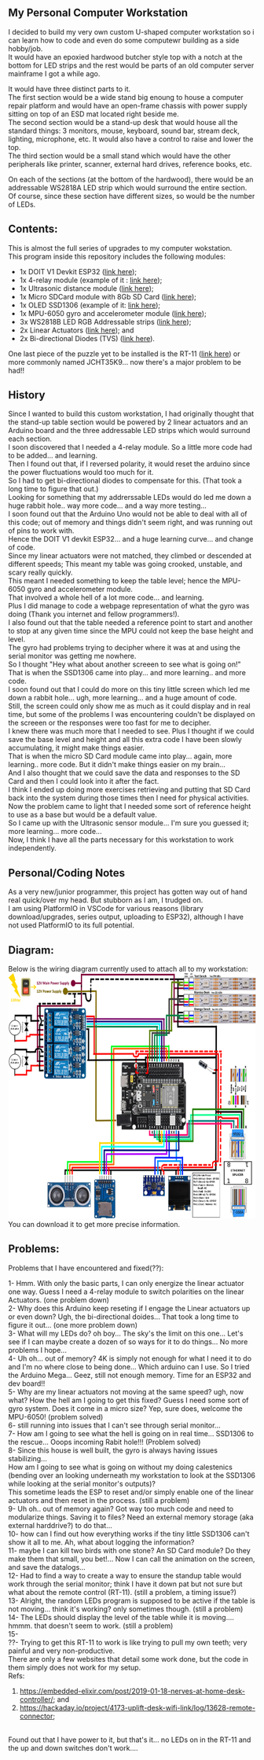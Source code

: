 ## My Personal Computer Workstation<br>

I decided to build my very own custom U-shaped computer workstation so i can learn how to code and even do some computewr building as a side hobby/job.<br>
It would have an epoxied hardwood butcher style top with a notch at the bottom for LED strips and the rest would be parts of an old computer server mainframe I got a while ago.<br>

It would have three distinct parts to it.<br>
The first section would be a wide stand big enoung to house a computer repair platform and would have an open-frame chassis with power supply sitting on top of an ESD mat located right beside me.<br>
The second section would be a stand-up desk that would house all the standard things: 3 monitors, mouse, keyboard, sound bar, stream deck, lighting, microphone, etc. It would also have a control to raise and lower the top.<br>
The third section would be a small stand which would have the other peripherals like printer, scanner, external hard drives, reference books, etc.<br>

On each of the sections (at the bottom of the hardwood), there would be an addressable WS2818A LED strip which would surround the entire section.<br>
Of course, since these section have different sizes, so would be the number of LEDs.<br>

## Contents:<br>
This is almost the full series of upgrades to my computer wokstation.<br>
This program inside this repository includes the following modules:<br>
- 1x DOIT V1 Devkit ESP32 (<a href="https://randomnerdtutorials.com/getting-started-with-esp32/" target="_blank">link here</a>);<br>
- 1x 4-relay module (example of it : <a href="https://www.amazon.ca/ELEGOO-Channel-Optocoupler-Arduino-Raspberry/dp/B06XCKQ1M9?th=1" target="_blank">link here</a>);<br>
- 1x Ultrasonic distance module (<a href="https://www.hackster.io/csw1/ultrasonic-sensor-with-arduino-uno-f33ca1" target="_blank">link here</a>);<br>
- 1x Micro SDCard module with 8Gb SD Card (<a href="https://www.amazon.ca/Storage-Memory-Shield-Module-Arduino/dp/B01IPCAP72" target="_blank">link here</a>);<br>
- 1x OLED SSD1306 (example of it: <a href="https://www.amazon.ca/UCTRONICS-SSD1306-Self-Luminous-Display-Raspberry/dp/B072Q2X2LL" target="_blank">link here</a>);<br>
- 1x MPU-6050 gyro and accelerometer module (<a href="https://howtomechatronics.com/tutorials/arduino/arduino-and-mpu6050-accelerometer-and-gyroscope-tutorial/" target="_blank">link here</a>);<br>
- 3x WS2818B LED RGB Addressable strips (<a href="https://www.superlightingled.com/ws2818-ic-programmable-led-strips-c-5_488_183.html" target="_blank">link here</a>);<br>
- 2x Linear Actuators (<a href="https://www.windynation.com/products/linear-actuators" target="_blank">link here</a>); and<br>
- 2x Bi-directional Diodes (TVS) (<a href="https://www.rohm.com/electronics-basics/diodes/di_what8" target="_blank">link here</a>).<br>

One last piece of the puzzle yet to be installed is the RT-11 (<a href="https://www.progressiveautomations.ca/products/rt-11" target="_blank">link here</a>) or more commonly named JCHT35K9... now there's a major problem to be had!!<br>

## History<br>
Since I wanted to build this custom workstation, I had originally thought that the stand-up table section would be powered by 2 linear actuators and an Arduino board and the three addressable LED strips which would surround each section.<br>
I soon discovered that I needed a 4-relay module. So a little more code had to be added... and learning.<br>
Then I found out that, if I reversed polarity, it would reset the arduino since the power fluctuations would too much for it.<br>
So I had to get bi-directional diodes to compensate for this. (That took a long time to figure that out.)<br>
Looking for something that my addrerssable LEDs would do led me down a huge rabbit hole.. way more code... and a way more testing...<br>
I soon found out that the Arduino Uno would not be able to deal with all of this code; out of memory and things didn't seem right, and was running out of pins to work with.<br>
Hence the DOIT V1 devkit ESP32... and a huge learning curve... and change of code.<br>
Since my linear actuators were not matched, they climbed or descended at different speeds; This meant my table was going crooked, unstable, and scary really quickly.<br>
This meant I needed something to keep the table level; hence the MPU-6050 gyro and accelerometer module.<br>
That involved a whole hell of a lot more code... and learning.<br>
Plus I did manage to code a webpage representation of what the gyro was doing (Thank you internet and fellow programmers!).<br>
I also found out that the table needed a reference point to start and another to stop at any given time since the MPU could not keep the base height and level.<br>
The gyro had problems trying to decipher where it was at and using the serial monitor was getting me nowhere.<br>
So I thought "Hey what about another screeen to see what is going on!"<br>
That is when the SSD1306 came into play... and more learning.. and more code.<br>
I soon found out that I could do more on this tiny little screen which led me down a rabbit hole... ugh, more learning... and a huge amount of code.<br>
Still, the screen could only show me as much as it could display and in real time, but some of the problems I was encountering couldn't be displayed on the screeen or the responses were too fast for me to decipher.<br>
I knew there was much more that I needed to see. Plus I thought if we could save the base level and height and all this extra code I have been slowly accumulating, it might make things easier.<br>
That is when the micro SD Card module came into play... again, more learning.. more code. But it didn't make things easier on my brain...<br>
And I also thought that we could save the data and responses to the SD Card and then I could look into it after the fact.<br>
I think I ended up doing more exercises retrieving and putting that SD Card back into the system during those times then I need for physical activities.<br>
Now the problem came to light that I needed some sort of reference height to use as a base but would be a default value.<br>
So I came up with the Ultrasonic sensor module... I'm sure you guessed it; more learning... more code...<br>
Now, I think I have all the parts necessary for this workstation to work independently.<br>

## Personal/Coding Notes<br>
As a very new/junior programmer, this project has gotten way out of hand real quick/over my head. But stubborn as I am, I trudged on.<br>
I am using PlatformIO in VSCode for various reasons (library download/upgrades, series output, uploading to ESP32), although I have not used PlatformIO to its full potential.<br>

## Diagram:<br>
Below is the wiring diagram currently used to attach all to my workstation:<br>
<img height=500 width=750 alt="Wiring diagram" src="https://github.com/Scarecrow1965/LED-SDCard-MPU-LA-OLED-ESP32/blob/main/ESP32-deskstand-wiring2.png"><br>
You can download it to get more precise information.<br>

## Problems:<br>
Problems that I have encountered and fixed(??):<br>

1- Hmm. With only the basic parts, I can only energize the linear actuator one way. Guess I need a 4-relay module to switch polarities on the linear Actuators. (one problem down)<br>
2- Why does this Arduino keep reseting if I engage the Linear actuators up or even down? Ugh, the bi-directional doides... That took a long time to figure it out... (one more problem down)<br>
3- What will my LEDs do? oh boy... The sky's the limit on this one... Let's see if I can maybe create a dozen of so ways for it to do things... No more problems I hope...<br>
4- Uh oh... out of memory? 4K is simply not enough for what I need it to do and I'm no where close to being done... Which arduino can I use. So I tried the Arduino Mega...  Geez, still not enough memory. Time for an ESP32 and dev board!!<br>
5- Why are my linear actuators not moving at the same speed? ugh, now what? How the hell am I going to get this fixed? Guess I need some sort of gyro system. Does it come in a micro size? Yep, sure does, welcome the MPU-6050! (problem solved)<br>
6- still running into issues that I can't see through serial monitor...<br>
7- How am I going to see what the hell is going on in real time... SSD1306 to the rescue... Ooops incoming Rabit hole!!! (Problem solved)<br>
8- Since this house is well built, the gyro is always having issues stabilizing...<br>
  How am I going to see what is going on without my doing calestenics (bending over an looking underneath my workstation to look at the SSD1306 while looking at the serial monitor's outputs)?<br>
  This sometime leads the ESP to reset and/or simply enable one of the linear actuators and then reset in the process. (still a problem)<br>
9- Uh oh.. out of memory again? Got way too much code and need to modularize things. Saving it to files? Need an external memory storage (aka external harddrive?) to do that...<br>
10- how can I find out how everything works if the tiny little SSD1306 can't show it all to me. Ah, what about logging the information?<br>
11- maybe I can kill two birds with one stone? An SD Card module? Do they make them that small, you bet!... Now I can call the animation on the screen, and save the datalogs...<br>
12- Had to find a way to create a way to ensure the standup table would work through the serial monitor; think I have it down pat but not sure but what about the remote control (RT-11). (still a problem, a timing issue?)<br>
13- Alright, the random LEDs program is supposed to be active if the table is not moving... think it's working? only sometimes though. (still a problem)<br>
14- The LEDs should display the level of the table while it is moving.... hmmm. that doesn't seem to work. (still a problem)<br>
15- <br>
??- Trying to get this RT-11 to work is like trying to pull my own teeth; very painful and very non-productive. <br>
 There are only a few websites that detail some work done, but the code in them simply does not work for my setup.<br>
 Refs:<br>
 1) <a href="https://embedded-elixir.com/post/2019-01-18-nerves-at-home-desk-controller/" target="_blank">https://embedded-elixir.com/post/2019-01-18-nerves-at-home-desk-controller/</a>; and<br>
 2) <a href="https://hackaday.io/project/4173-uplift-desk-wifi-link/log/13628-remote-connector" target="_blank">https://hackaday.io/project/4173-uplift-desk-wifi-link/log/13628-remote-connector</a>;<br>
 <br>
 Found out that I have power to it, but that's it... no LEDs on in the RT-11 and the up and down switches don't work....<br>
